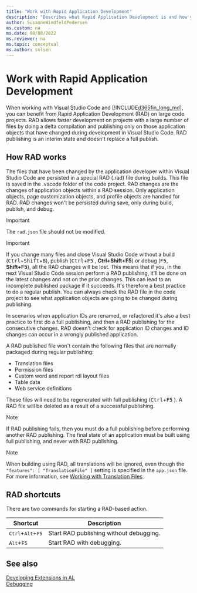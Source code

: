 ```yaml
---
title: "Work with Rapid Application Development"
description: "Describes what Rapid Application Development is and how you publish using RAD."
author: SusanneWindfeldPedersen
ms.custom: na
ms.date: 08/08/2022
ms.reviewer: na
ms.topic: conceptual
ms.author: solsen
---
```


# Work with Rapid Application Development

When working with Visual Studio Code and [!INCLUDE[d365fin_long_md](includes/d365fin_long_md.md)], you can benefit from Rapid Application Development (RAD) on large code projects. RAD allows faster development on projects with a large number of files by doing a delta compilation and publishing only on those application objects that have changed during development in Visual Studio Code. RAD publishing is an interim state and doesn't replace a full publish. 

## How RAD works

The files that have been changed by the application developer within Visual Studio Code are persisted in a special RAD (.rad) file during builds. This file is saved in the .vscode folder of the code project. RAD changes are the changes of application objects within a RAD session. Only application objects, page customization objects, and profile objects are handled for RAD. RAD changes won't be persisted during save, only during build, publish, and debug.

> [!IMPORTANT]  
> The `rad.json` file should not be modified.

> [!IMPORTANT]  
> If you change many files and close Visual Studio Code without a build (<kbd>Ctrl</kbd>+<kbd>Shift</kbd>+<kbd>B</kbd>), publish (<kbd>Ctrl</kbd>+<kbd>F5</kbd> , **Ctrl+Shift+F5**) or debug (<kbd>F5</kbd>, **Shift+F5**), all the RAD changes will be lost. This means that if you, in the next Visual Studio Code session perform a RAD publishing, it'll be done on the latest changes and not on the prior changes. This can lead to an incomplete published package if it succeeds. It's therefore a best practice to do a regular publish. You can always check the RAD file in the code project to see what application objects are going to be changed during publishing.

In scenarios when application IDs are renamed, or refactored it's also a best practice to first do a full publishing, and then a RAD publishing for the consecutive changes. RAD doesn't check for application ID changes and ID changes can occur in a wrongly published application.

A RAD published file won't contain the following files that are normally packaged during regular publishing: 

- Translation files
- Permission files
- Custom word and report rdl layout files  
- Table data
- Web service definitions  

These files will need to be regenerated with full publishing (<kbd>Ctrl</kbd>+<kbd>F5</kbd> ). A RAD file will be deleted as a result of a successful publishing.

> [!NOTE]  
> If RAD publishing fails, then you must do a full publishing before performing another RAD publishing. The final state of an application must be built using full publishing, and never with RAD publishing.

> [!NOTE]  
> When building using RAD, all translations will be ignored, even though the `"features": [ "TranslationFile" ]` setting is specified in the `app.json` file. For more information, see [Working with Translation Files](devenv-work-with-translation-files.md).

## RAD shortcuts

There are two commands for starting a RAD-based action. 

|Shortcut     |Description|
|-------------|-----------|
|<kbd>Ctrl</kbd>+<kbd>Alt</kbd>+<kbd>F5</kbd>  |Start RAD publishing without debugging.|
|<kbd>Alt</kbd>+<kbd>F5</kbd>       |Start RAD with debugging.|

## See also
[Developing Extensions in AL](devenv-dev-overview.md)  
[Debugging](devenv-debugging.md)  

